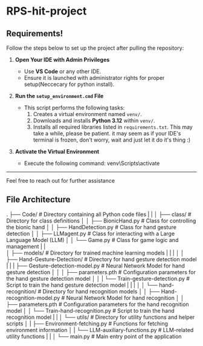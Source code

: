 # RPS-hit-project

## Requirements!
Follow the steps below to set up the project after pulling the repository:

1. **Open Your IDE with Admin Privileges**
   - Use **VS Code** or any other IDE.
   - Ensure it is launched with administrator rights for proper setup(Neccecary for python install).

2. **Run the `setup_environment.cmd` File**
   - This script performs the following tasks:
     1. Creates a virtual environment named `venv/`.
     2. Downloads and installs **Python 3.12** within `venv/`.
     3. Installs all required libraries listed in `requirements.txt`.
     This may take a while, please be patient. it may seem as if your IDE's terminal is frozen, don't worry, wait and just let it do it's thing :)

3. **Activate the Virtual Environment**
   - Execute the following command:
     venv\Scripts\activate

---

Feel free to reach out for further assistance


## File Architecture

   .
   ├── Code/                              # Directory containing all Python code files
   |   |
   │   ├── class/                           # Directory for class definitions
   │   │   ├── BionicHand.py                    # Class for controlling the bionic hand
   │   │   ├── HandDetection.py                 # Class for hand gesture detection
   │   │   ├── LLMagent.py                      # Class for interacting with a Large Language Model (LLM)
   │   │   └── Game.py                          # Class for game logic and management
   |   |   
   │   ├── models/                          # Directory for trained machine learning models
   |   |   |
   │   │   ├── Hand-Gesture-Detection/         # Directory for hand gesture detection model
   |   |   |   ├── Gesture-detection-model.py      # Neural Network Model for hand gesture detection
   │   │   │   ├── parameters.pth                  # Configuration parameters for the hand gesture detection model
   │   │   |   └── Train-gesture-detection.py      # Script to train the hand gesture detection model
   |   |   |
   │   │   └── hand-recognition/               # Directory for hand recognition models
   │   │       ├── Hand-recognition-model.py       # Neural Network Model for hand recognition
   │   │       ├── parameters.pth                  # Configuration parameters for the hand recognition model
   │   │       └── Train-hand-recognition.py       # Script to train the hand recognition model
   |   |
   │   └── utils/                           # Directory for utility functions and helper scripts
   │   |   ├── Environment-fetching.py         # Functions for fetching environment information
   │   |   └── LLM-auxiliary-functions.py      # LLM-related utility functions
   |   |
   │   └── main.py                          # Main entry point of the application
